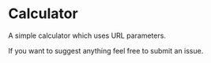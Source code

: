 # Calculator
A simple calculator which uses URL parameters.

If you want to suggest anything feel free to submit an issue.

